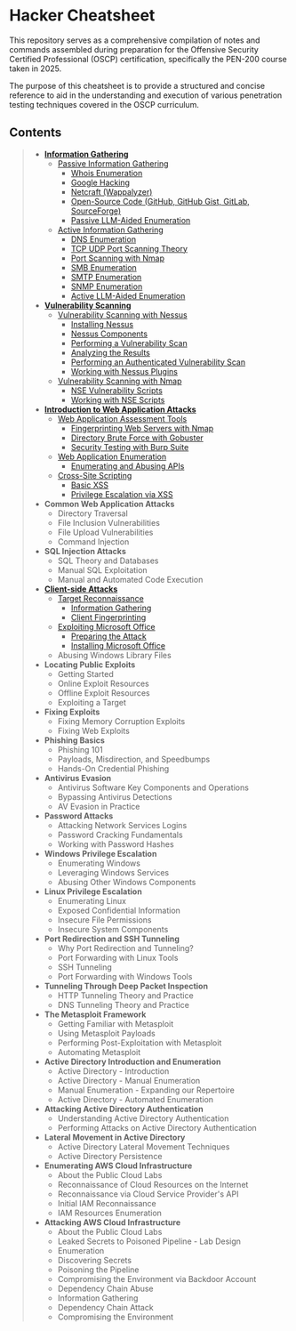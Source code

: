 # Hacker Cheatsheet

This repository serves as a comprehensive compilation of notes and commands assembled during preparation for the Offensive Security Certified Professional (OSCP) certification, specifically the PEN-200 course taken in 2025. 

The purpose of this cheatsheet is to provide a structured and concise reference to aid in the understanding and execution of various penetration testing techniques covered in the OSCP curriculum.

## Contents

>- [**Information Gathering**](https://github.com/caderob/hacker-cheatsheet/tree/main/01%20Information%20Gathering)
>   - [Passive Information Gathering](https://github.com/caderob/hacker-cheatsheet/tree/main/01%20Information%20Gathering/01%20Passive%20Information%20Gathering)
>     - [Whois Enumeration](https://github.com/caderob/hacker-cheatsheet/blob/main/01%20Information%20Gathering/01%20Passive%20Information%20Gathering/01%20Whois%20Enumeration.md)
>     - [Google Hacking](https://github.com/caderob/hacker-cheatsheet/blob/main/01%20Information%20Gathering/01%20Passive%20Information%20Gathering/02%20Google%20Hacking.md)
>     - [Netcraft (Wappalyzer)](https://github.com/caderob/hacker-cheatsheet/blob/main/01%20Information%20Gathering/01%20Passive%20Information%20Gathering/03%20Netcraft%20(Wappalyzer).md)
>     - [Open-Source Code (GitHub, GitHub Gist, GitLab, SourceForge)](https://github.com/caderob/hacker-cheatsheet/blob/main/01%20Information%20Gathering/01%20Passive%20Information%20Gathering/04%20Open-Source%20Code%20(GitHub%2C%20GitHub%20Gist%2C%20GitLab%2C%20SourceForge).md)
>     - [Passive LLM-Aided Enumeration](https://github.com/caderob/hacker-cheatsheet/blob/main/01%20Information%20Gathering/01%20Passive%20Information%20Gathering/05%20Passive%20LLM-Aided%20Enumeration.md)
>   - [Active Information Gathering](https://github.com/caderob/hacker-cheatsheet/tree/main/01%20Information%20Gathering/02%20Active%20Information%20Gathering)
>     - [DNS Enumeration](https://github.com/caderob/hacker-cheatsheet/blob/main/01%20Information%20Gathering/02%20Active%20Information%20Gathering/01%20DNS%20Enumeration.md)
>     - [TCP UDP Port Scanning Theory](https://github.com/caderob/hacker-cheatsheet/blob/main/01%20Information%20Gathering/02%20Active%20Information%20Gathering/02%20TCP%20UDP%20Port%20Scanning%20Theory.md)
>     - [Port Scanning with Nmap](https://github.com/caderob/hacker-cheatsheet/blob/main/01%20Information%20Gathering/02%20Active%20Information%20Gathering/03%20Port%20Scanning%20with%20Nmap.md)
>     - [SMB Enumeration](https://github.com/caderob/hacker-cheatsheet/blob/main/01%20Information%20Gathering/02%20Active%20Information%20Gathering/04%20SMB%20Enumeration.md)
>     - [SMTP Enumeration](https://github.com/caderob/hacker-cheatsheet/blob/main/01%20Information%20Gathering/02%20Active%20Information%20Gathering/05%20SMTP%20Enumeration.md)
>     - [SNMP Enumeration](https://github.com/caderob/hacker-cheatsheet/blob/main/01%20Information%20Gathering/02%20Active%20Information%20Gathering/06%20SNMP%20Enumeration.md)
>     - [Active LLM-Aided Enumeration](https://github.com/caderob/hacker-cheatsheet/blob/main/01%20Information%20Gathering/02%20Active%20Information%20Gathering/07%20Active%20LLM-Aided%20Enumeration.md)
>- [**Vulnerability Scanning**](https://github.com/caderob/hacker-cheatsheet/tree/main/02%20Vulnerability%20Scanning)
>   - [Vulnerability Scanning with Nessus](https://github.com/caderob/hacker-cheatsheet/tree/main/02%20Vulnerability%20Scanning/01%20Vulnerability%20Scanning%20with%20Nessus)
>     - [Installing Nessus](https://github.com/caderob/hacker-cheatsheet/blob/main/02%20Vulnerability%20Scanning/01%20Vulnerability%20Scanning%20with%20Nessus/01%20Installing%20Nessus.md)
>     - [Nessus Components](https://github.com/caderob/hacker-cheatsheet/blob/main/02%20Vulnerability%20Scanning/01%20Vulnerability%20Scanning%20with%20Nessus/02%20Nessus%20Components.md)
>     - [Performing a Vulnerability Scan](https://github.com/caderob/hacker-cheatsheet/blob/main/02%20Vulnerability%20Scanning/01%20Vulnerability%20Scanning%20with%20Nessus/03%20Performing%20a%20Vulnerability%20Scan.md)
>     - [Analyzing the Results](https://github.com/caderob/hacker-cheatsheet/blob/main/02%20Vulnerability%20Scanning/01%20Vulnerability%20Scanning%20with%20Nessus/04%20Analyzing%20the%20Results.md)
>     - [Performing an Authenticated Vulnerability Scan](https://github.com/caderob/hacker-cheatsheet/blob/main/02%20Vulnerability%20Scanning/01%20Vulnerability%20Scanning%20with%20Nessus/05%20Performing%20an%20Authenticated%20Vulnerability%20Scan.md)
>     - [Working with Nessus Plugins](https://github.com/caderob/hacker-cheatsheet/blob/main/02%20Vulnerability%20Scanning/01%20Vulnerability%20Scanning%20with%20Nessus/06%20Working%20with%20Nessus%20Plugins.md)
>   - [Vulnerability Scanning with Nmap](https://github.com/caderob/hacker-cheatsheet/tree/main/02%20Vulnerability%20Scanning/02%20Vulnerability%20Scanning%20with%20Nmap)
>     - [NSE Vulnerability Scripts](https://github.com/caderob/hacker-cheatsheet/blob/main/02%20Vulnerability%20Scanning/02%20Vulnerability%20Scanning%20with%20Nmap/01%20NSE%20Vulnerability%20Scripts.md)
>     - [Working with NSE Scripts](https://github.com/caderob/hacker-cheatsheet/blob/main/02%20Vulnerability%20Scanning/02%20Vulnerability%20Scanning%20with%20Nmap/02%20Working%20with%20NSE%20Scripts.md)
>- [**Introduction to Web Application Attacks**](https://github.com/caderob/hacker-cheatsheet/tree/main/03%20Introduction%20to%20Web%20Application%20Attacks)
>   - [Web Application Assessment Tools](https://github.com/caderob/hacker-cheatsheet/tree/main/03%20Introduction%20to%20Web%20Application%20Attacks/01%20Web%20Application%20Assessment%20Tools)
>     - [Fingerprinting Web Servers with Nmap](https://github.com/caderob/hacker-cheatsheet/blob/main/03%20Introduction%20to%20Web%20Application%20Attacks/01%20Web%20Application%20Assessment%20Tools/01%20Fingerprinting%20Web%20Servers%20with%20Nmap.md)
>     - [Directory Brute Force with Gobuster](https://github.com/caderob/hacker-cheatsheet/blob/main/03%20Introduction%20to%20Web%20Application%20Attacks/01%20Web%20Application%20Assessment%20Tools/02%20Directory%20Brute%20Force%20with%20Gobuster.md)
>     - [Security Testing with Burp Suite](https://github.com/caderob/hacker-cheatsheet/blob/main/03%20Introduction%20to%20Web%20Application%20Attacks/01%20Web%20Application%20Assessment%20Tools/03%20Security%20Testing%20with%20Burp%20Suite.md)
>   - [Web Application Enumeration](https://github.com/caderob/hacker-cheatsheet/tree/main/03%20Introduction%20to%20Web%20Application%20Attacks/02%20Web%20Application%20Enumeration)
>     - [Enumerating and Abusing APIs](https://github.com/caderob/hacker-cheatsheet/blob/main/03%20Introduction%20to%20Web%20Application%20Attacks/02%20Web%20Application%20Enumeration/01%20Enumerating%20and%20Abusing%20APIs.md) 
>   - [Cross-Site Scripting](https://github.com/caderob/hacker-cheatsheet/tree/main/03%20Introduction%20to%20Web%20Application%20Attacks/03%20Cross-Site%20Scripting)
>     - [Basic XSS](https://github.com/caderob/hacker-cheatsheet/blob/main/03%20Introduction%20to%20Web%20Application%20Attacks/03%20Cross-Site%20Scripting/01%20Basic%20XSS.md)
>     - [Privilege Escalation via XSS](https://github.com/caderob/hacker-cheatsheet/blob/main/03%20Introduction%20to%20Web%20Application%20Attacks/03%20Cross-Site%20Scripting/02%20Privilege%20Escalation%20via%20XSS.md) 
>- **Common Web Application Attacks**
>   - Directory Traversal
>   - File Inclusion Vulnerabilities
>   - File Upload Vulnerabilities
>   - Command Injection
>- **SQL Injection Attacks**
>   - SQL Theory and Databases
>   - Manual SQL Exploitation
>   - Manual and Automated Code Execution
>- [**Client-side Attacks**](https://github.com/caderob/hacker-cheatsheet/tree/main/06%20Client-side%20Attacks)
>   - [Target Reconnaissance](https://github.com/caderob/hacker-cheatsheet/tree/main/06%20Client-side%20Attacks/01%20Target%20Reconnaissance)
>     - [Information Gathering](https://github.com/caderob/hacker-cheatsheet/blob/main/06%20Client-side%20Attacks/01%20Target%20Reconnaissance/01%20Information%20Gathering.md)
>     - [Client Fingerprinting](https://github.com/caderob/hacker-cheatsheet/blob/main/06%20Client-side%20Attacks/01%20Target%20Reconnaissance/02%20Client%20Fingerprinting.md)
>   - [Exploiting Microsoft Office](https://github.com/caderob/hacker-cheatsheet/tree/main/06%20Client-side%20Attacks/02%20Exploiting%20Microsoft%20Office)
>     - [Preparing the Attack](https://github.com/caderob/hacker-cheatsheet/blob/main/06%20Client-side%20Attacks/02%20Exploiting%20Microsoft%20Office/01%20Preparing%20the%20Attack.md)
>     - [Installing Microsoft Office](https://github.com/caderob/hacker-cheatsheet/blob/main/06%20Client-side%20Attacks/02%20Exploiting%20Microsoft%20Office/02%20Installing%20Microsoft%20Office.md)
>   - Abusing Windows Library Files
>- **Locating Public Exploits**
>   - Getting Started
>   - Online Exploit Resources
>   - Offline Exploit Resources
>   - Exploiting a Target
>- **Fixing Exploits**
>   - Fixing Memory Corruption Exploits
>   - Fixing Web Exploits
>- **Phishing Basics**
>   - Phishing 101
>   - Payloads, Misdirection, and Speedbumps
>   - Hands-On Credential Phishing
>- **Antivirus Evasion**
>   - Antivirus Software Key Components and Operations
>   - Bypassing Antivirus Detections
>   - AV Evasion in Practice
>- **Password Attacks**
>   - Attacking Network Services Logins
>   - Password Cracking Fundamentals
>   - Working with Password Hashes
>- **Windows Privilege Escalation**
>   - Enumerating Windows
>   - Leveraging Windows Services
>   - Abusing Other Windows Components
>- **Linux Privilege Escalation**
>   - Enumerating Linux
>   - Exposed Confidential Information
>   - Insecure File Permissions
>   - Insecure System Components
>- **Port Redirection and SSH Tunneling**
>   - Why Port Redirection and Tunneling?
>   - Port Forwarding with Linux Tools
>   - SSH Tunneling
>   - Port Forwarding with Windows Tools
>- **Tunneling Through Deep Packet Inspection**
>   - HTTP Tunneling Theory and Practice
>   - DNS Tunneling Theory and Practice
>- **The Metasploit Framework**
>   - Getting Familiar with Metasploit
>   - Using Metasploit Payloads
>   - Performing Post-Exploitation with Metasploit
>   - Automating Metasploit
>- **Active Directory Introduction and Enumeration**
>   - Active Directory - Introduction
>   - Active Directory - Manual Enumeration
>   - Manual Enumeration - Expanding our Repertoire
>   - Active Directory - Automated Enumeration
>- **Attacking Active Directory Authentication**
>   - Understanding Active Directory Authentication
>   - Performing Attacks on Active Directory Authentication
>- **Lateral Movement in Active Directory**
>   - Active Directory Lateral Movement Techniques
>   - Active Directory Persistence
>- **Enumerating AWS Cloud Infrastructure**
>   - About the Public Cloud Labs
>   - Reconnaissance of Cloud Resources on the Internet
>   - Reconnaissance via Cloud Service Provider's API
>   - Initial IAM Reconnaissance
>   - IAM Resources Enumeration
>- **Attacking AWS Cloud Infrastructure**
>   - About the Public Cloud Labs
>   - Leaked Secrets to Poisoned Pipeline - Lab Design
>   - Enumeration
>   - Discovering Secrets
>   - Poisoning the Pipeline
>   - Compromising the Environment via Backdoor Account
>   - Dependency Chain Abuse
>   - Information Gathering
>   - Dependency Chain Attack
>   - Compromising the Environment
